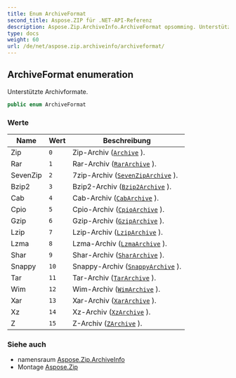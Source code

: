 ```yaml
---
title: Enum ArchiveFormat
second_title: Aspose.ZIP für .NET-API-Referenz
description: Aspose.Zip.ArchiveInfo.ArchiveFormat opsomming. Unterstützte Archivformate.
type: docs
weight: 60
url: /de/net/aspose.zip.archiveinfo/archiveformat/
---
```

## ArchiveFormat enumeration

Unterstützte Archivformate.

```csharp
public enum ArchiveFormat
```

### Werte

| Name | Wert | Beschreibung |
| --- | --- | --- |
| Zip | `0` | Zip-Archiv ([`Archive`](../../aspose.zip/archive/) ). |
| Rar | `1` | Rar-Archiv ([`RarArchive`](../../aspose.zip.rar/rararchive/) ). |
| SevenZip | `2` | 7zip-Archiv ([`SevenZipArchive`](../../aspose.zip.sevenzip/sevenziparchive/) ). |
| Bzip2 | `3` | Bzip2-Archiv ([`Bzip2Archive`](../../aspose.zip.bzip2/bzip2archive/) ). |
| Cab | `4` | Cab-Archiv ([`CabArchive`](../../aspose.zip.cab/cabarchive/) ). |
| Cpio | `5` | Cpio-Archiv ([`CpioArchive`](../../aspose.zip.cpio/cpioarchive/) ). |
| Gzip | `6` | Gzip-Archiv ([`GzipArchive`](../../aspose.zip.gzip/gziparchive/) ). |
| Lzip | `7` | Lzip-Archiv ([`LzipArchive`](../../aspose.zip.lzip/lziparchive/) ). |
| Lzma | `8` | Lzma-Archiv ([`LzmaArchive`](../../aspose.zip.lzma/lzmaarchive/) ). |
| Shar | `9` | Shar-Archiv ([`SharArchive`](../../aspose.zip.shar/shararchive/) ). |
| Snappy | `10` | Snappy-Archiv ([`SnappyArchive`](../../aspose.zip.snappy/snappyarchive/) ). |
| Tar | `11` | Tar-Archiv ([`TarArchive`](../../aspose.zip.tar/tararchive/) ). |
| Wim | `12` | Wim-Archiv ([`WimArchive`](../../aspose.zip.wim/wimarchive/) ). |
| Xar | `13` | Xar-Archiv ([`XarArchive`](../../aspose.zip.xar/xararchive/) ). |
| Xz | `14` | Xz-Archiv ([`XzArchive`](../../aspose.zip.xz/xzarchive/) ). |
| Z | `15` | Z-Archiv ([`ZArchive`](../../aspose.zip.z/zarchive/) ). |

### Siehe auch

* namensraum [Aspose.Zip.ArchiveInfo](../../aspose.zip.archiveinfo/)
* Montage [Aspose.Zip](../../)


